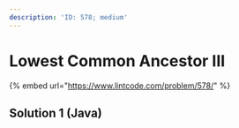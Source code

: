 ```yaml
---
description: 'ID: 578; medium'
---
```


# Lowest Common Ancestor III

{% embed url="https://www.lintcode.com/problem/578/" %}

## Solution 1 \(Java\)

```java

```


